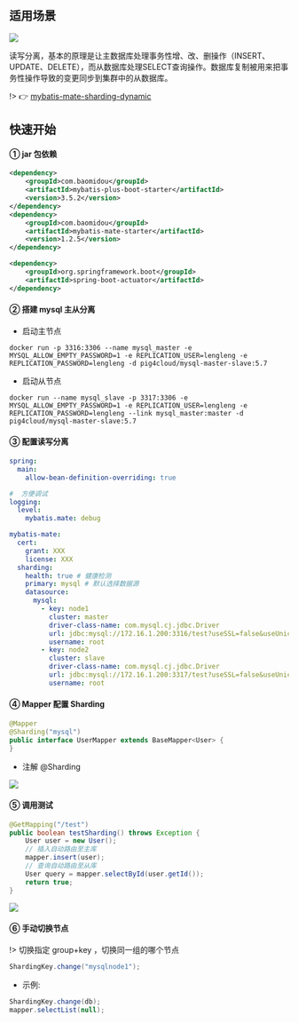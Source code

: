 ## 适用场景

![](https://minio.pigx.vip/oss/1659275395.jpg)

读写分离，基本的原理是让主数据库处理事务性增、改、删操作（INSERT、UPDATE、DELETE），而从数据库处理SELECT查询操作。数据库复制被用来把事务性操作导致的变更同步到集群中的从数据库。

!> 👉 [mybatis-mate-sharding-dynamic](https://gitee.com/baomidou/mybatis-mate-examples/tree/master/mybatis-mate-sharding-dynamic)


## 快速开始

#### ① jar 包依赖

```xml
<dependency>
    <groupId>com.baomidou</groupId>
    <artifactId>mybatis-plus-boot-starter</artifactId>
    <version>3.5.2</version>
</dependency>
<dependency>
    <groupId>com.baomidou</groupId>
    <artifactId>mybatis-mate-starter</artifactId>
    <version>1.2.5</version>
</dependency>

<dependency>
    <groupId>org.springframework.boot</groupId>
    <artifactId>spring-boot-actuator</artifactId>
</dependency>
```

#### ② 搭建 mysql 主从分离

- 启动主节点
```
docker run -p 3316:3306 --name mysql_master -e MYSQL_ALLOW_EMPTY_PASSWORD=1 -e REPLICATION_USER=lengleng -e REPLICATION_PASSWORD=lengleng -d pig4cloud/mysql-master-slave:5.7
```

- 启动从节点
```
docker run --name mysql_slave -p 3317:3306 -e MYSQL_ALLOW_EMPTY_PASSWORD=1 -e REPLICATION_USER=lengleng -e REPLICATION_PASSWORD=lengleng --link mysql_master:master -d pig4cloud/mysql-master-slave:5.7
```

#### ③ 配置读写分离

```yaml
spring:
  main:
    allow-bean-definition-overriding: true

#  方便调试
logging:
  level:
    mybatis.mate: debug

mybatis-mate:
  cert:
    grant: XXX
    license: XXX
  sharding:
    health: true # 健康检测
    primary: mysql # 默认选择数据源
    datasource:
      mysql:
        - key: node1
          cluster: master
          driver-class-name: com.mysql.cj.jdbc.Driver
          url: jdbc:mysql://172.16.1.200:3316/test?useSSL=false&useUnicode=true&characterEncoding=UTF-8&serverTimezone=UTC
          username: root
        - key: node2
          cluster: slave
          driver-class-name: com.mysql.cj.jdbc.Driver
          url: jdbc:mysql://172.16.1.200:3317/test?useSSL=false&useUnicode=true&characterEncoding=UTF-8&serverTimezone=UTC
          username: root
```

#### ④ Mapper 配置 Sharding

```java
@Mapper
@Sharding("mysql")
public interface UserMapper extends BaseMapper<User> {
}
```

- 注解 @Sharding


![](https://minio.pigx.vip/oss/1659276135.png)

#### ⑤ 调用测试

```java
@GetMapping("/test")
public boolean testSharding() throws Exception {
    User user = new User();
    // 插入自动路由至主库
    mapper.insert(user);
    // 查询自动路由至从库
    User query = mapper.selectById(user.getId());
    return true;
}
```
![](https://minio.pigx.vip/oss/1659275897.png)


#### ⑥ 手动切换节点

!> 切换指定 group+key ，切换同一组的哪个节点

```java
ShardingKey.change("mysqlnode1");
```

- 示例:

```java
ShardingKey.change(db);
mapper.selectList(null);
```